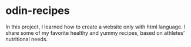 # odin-recipes
In this project, I learned how to create a website only with html language. I share some of my favorite healthy and yummy recipes, based on athletes' nutritional needs.

